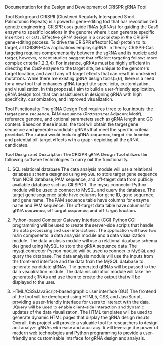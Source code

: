 Documentation for the Design and Development of CRISPR gRNA Tool

Tool Background
CRISPR (Clustered Regularly Interspaced Short Palindromic Repeats) is a powerful gene-editing tool that has revolutionized genetic engineering. CRISPR uses guide RNAs (gRNAs) for guiding the Cas9 enzyme to specific locations in the genome where it can generate specific insertions or cuts. Effective gRNA design is a crucial step in the CRISPR gene-editing process. To drive the CRISPR effector (Cas) protein to its target, all CRISPR-Cas applications employ sgRNA. In theory, CRISPR-Cas targeting requires complementarity between the sgRNA and its nucleic acid target, however, recent studies suggest that efficient targeting follows more complex criteria(1,2,3,4). For instance, gRNAs must be highly efficient in directing the Cas9 enzyme to the target site, be unique to the genome's target location, and avoid any off-target effects that can result in undesired mutations.  While there are existing gRNA design tools(5,6), there is a need for a new tool that enhances gRNA target site specificity, customization, and visualization. In this proposal, I aim to build a user-friendly application, gRNA design tool, that can assist users in designing gRNA with high specificity. customization, and improved visualization.

Tool Functionality
The gRNA Design Tool requires three to four inputs: the target gene sequence, PAM sequence (Protospacer Adjacent Motif), reference genome, and optional parameters such as gRNA length and GC content. Based on these inputs, the tool will obtain the target gene sequence and generate candidate gRNAs that meet the specific criteria provided. The output would include gRNA sequence, target site location, and potential off-target effects with a graph depicting all the gRNA candidates.

Tool Design and Description
The CRISPR gRNA Design Tool utilizes the following software technologies to carry out the functionality.
1.	SQL relational database
The data analysis module will use a relational database schema designed using MySQL to store target gene sequence from NCBI database, PAM sequence, and off-target data from publicly available database such as CRISPOR. The mysql.connector Python module will be used to connect to MySQL and query the database. The target gene sequence table have columns for gene ID, gene sequence, and gene name. The PAM sequence table have columns for enzyme name and PAM sequence. The off-target data table have columns for gRNA sequence, off-target sequence, and off-target location.

2.	Python-based Computer Gateway Interface (CGI)
Python CGI programming will be used to create the server-side scripts that handle the data processing and user interactions. The application will have two main components: a data analysis module and a data visualization module. The data analysis module will use a relational database schema designed using MySQL to store the gRNA sequence data. The mysql.connector Python module will be used to connect to MySQL and query the database. 
The data analysis module will use the inputs from the front-end interface and the data from the MySQL database to generate candidate gRNAs. The generated gRNAs will be passed to the data visualization module. The data visualization module will take the generated gRNAs and use them to create the output that will be displayed to the user.

3.	HTML/CSS/JavaScript-based graphic user interface (GUI)
The frontend of the tool will be developed using HTML5, CSS, and JavaScript, providing a user-friendly interface for users to interact with the data. JQuery will be used to enable client-side interaction and dynamic updates of the data visualization. The HTML templates will be used to generate dynamic HTML pages that display the gRNA design results.
Overall, this project will provide a valuable tool for researchers to design and analyze gRNAs with ease and accuracy. It will leverage the power of modern web technologies and Python programming to provide a user-friendly and customizable interface for gRNA design and analysis.
